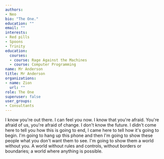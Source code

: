 ```yaml
---
authors:
- Neo
bio: "The One."
education: ""
email: ""
interests:
- Red pills
- Spoons
- Trinity
education:
  courses:
  - course: Rage Against the Machines
  - course: Computer Programming
name: Mr Anderson
title: Mr Anderson
organizations:
- name: Zion
  url: ""
role: The One
superuser: false
user_groups:
- Consultants
---
```


I know you're out there. I can feel you now. I know that you're afraid. You're afraid of us, you're afraid of change. I don't know the future. I didn't come here to tell you how this is going to end, I came here to tell how it's going to begin. I'm going to hang up this phone and then I'm going to show these people what you don't want them to see. I'm going to show them a world without you. A world without rules and controls, without borders or boundaries; a world where anything is possible.